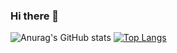 ### Hi there 👋

![Anurag's GitHub stats](https://github-readme-stats.vercel.app/api?username=pedroandradev&show_icons=true&bg_color=00000000)
[![Top Langs](https://github-readme-stats.vercel.app/api/top-langs/?username=pedroandradev&bg_color=00000000&layout=donut)](https://github.com/pedroandradev/github-readme-stats)
<!--
**Sharkgsn/Sharkgsn** is a ✨ _special_ ✨ repository because its `README.md` (this file) appears on your GitHub profile.

Here are some ideas to get you started:

- 🔭 I’m currently working on ...
- 🌱 I’m currently learning ...
- 👯 I’m looking to collaborate on ...
- 🤔 I’m looking for help with ...
- 💬 Ask me about ...
- 📫 How to reach me: ...
- 😄 Pronouns: ...
- ⚡ Fun fact: ...
-->
